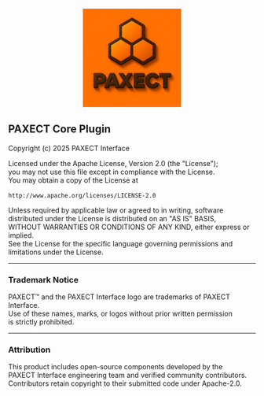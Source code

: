 <p align="center">
  <img src="docs/ChatGPT%20Image%202%20okt%202025,%2022_22_22.png" alt="PAXECT logo" width="200"/>
</p>


## PAXECT Core Plugin  
Copyright (c) 2025 PAXECT Interface  

Licensed under the Apache License, Version 2.0 (the "License");  
you may not use this file except in compliance with the License.  
You may obtain a copy of the License at  

    http://www.apache.org/licenses/LICENSE-2.0

Unless required by applicable law or agreed to in writing, software  
distributed under the License is distributed on an "AS IS" BASIS,  
WITHOUT WARRANTIES OR CONDITIONS OF ANY KIND, either express or implied.  
See the License for the specific language governing permissions and  
limitations under the License.

---

### Trademark Notice
PAXECT™ and the PAXECT Interface logo are trademarks of PAXECT Interface.  
Use of these names, marks, or logos without prior written permission  
is strictly prohibited.

---

### Attribution
This product includes open-source components developed by the  
PAXECT Interface engineering team and verified community contributors.  
Contributors retain copyright to their submitted code under Apache-2.0.
